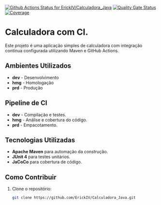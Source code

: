[![Github Actions Status for ErickIV/Calculadora_Java](https://github.com/ErickIV/Calculadora_Java/workflows/Integra%C3%A7%C3%A3o%20cont%C3%ADnua%20de%20Java%20com%20Maven/badge.svg)](https://github.com/ErickIV/Calculadora_Java/actions)
[![Quality Gate Status](https://sonarcloud.io/api/project_badges/measure?project=ErickIV_Calculadora_Java&metric=alert_status)](https://sonarcloud.io/summary/new_code?id=ErickIV_Calculadora_Java)
[![Coverage](https://sonarcloud.io/api/project_badges/measure?project=ErickIV_Calculadora_Java&metric=coverage)](https://sonarcloud.io/component_measures?id=ErickIV_Calculadora_Java&metric=coverage)

# Calculadora com CI.

Este projeto é uma aplicação simples de calculadora com integração contínua configurada utilizando Maven e GitHub Actions.

## Ambientes Utilizados

- **dev** - Desenvolvimento
- **hmg** - Homologação
- **prd** - Produção

## Pipeline de CI

- **dev** - Compilação e testes.
- **hmg** - Análise e cobertura do código.
- **prd** - Empacotamento.

## Tecnologias Utilizadas

- **Apache Maven** para automação da construção.
- **JUnit 4** para testes unitários.
- **JaCoCo** para cobertura de código.

## Como Contribuir

1. Clone o repositório:
   ```sh
   git clone https://github.com/ErickIV/Calculadora_Java.git
